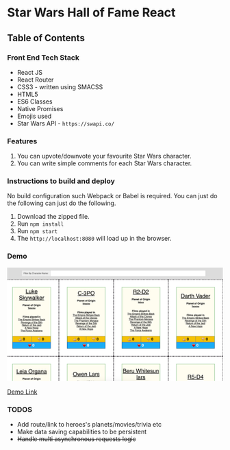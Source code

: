 # Star Wars Hall of Fame React

## Table of Contents

### Front End Tech Stack
- React JS
- React Router
- CSS3 - written using SMACSS 
- HTML5
- ES6 Classes
- Native Promises
- Emojis used
- Star Wars API - `https://swapi.co/`

### Features
1. You can upvote/downvote your favourite Star Wars character.
2. You can write simple comments for each Star Wars character.

### Instructions to build and deploy

No build configuration such Webpack or Babel is required.  You can just do the following
can just do the following.

1. Download the zipped file.
2. Run `npm install`
3. Run `npm start`
4. The `http://localhost:8080` will load up in the browser.

### Demo

[logo]: https://github.com/awongCM/star-wars-hall-of-fame-react/blob/master/public/Star_Wars_Hall_of_Fame_App.png
![alt text][logo]

[Demo Link](https://star-wars-hall-of-fame-react.herokuapp.com/)

### TODOS
- Add route/link to heroes's planets/movies/trivia etc
- Make data saving capabilities to be persistent
- ~~Handle multi asynchronous requests logic~~ 
